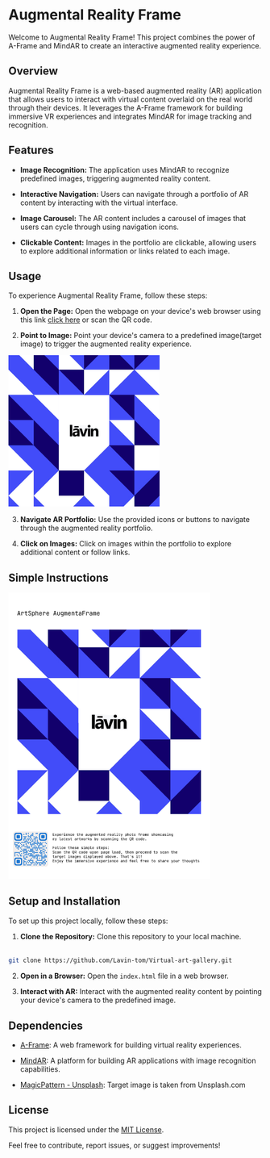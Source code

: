 
# Augmental Reality Frame

  

Welcome to Augmental Reality Frame! This project combines the power of A-Frame and MindAR to create an interactive augmented reality experience.

  

## Overview

  

Augmental Reality Frame is a web-based augmented reality (AR) application that allows users to interact with virtual content overlaid on the real world through their devices. It leverages the A-Frame framework for building immersive VR experiences and integrates MindAR for image tracking and recognition.

  

## Features

  

- **Image Recognition:** The application uses MindAR to recognize predefined images, triggering augmented reality content.

  

- **Interactive Navigation:** Users can navigate through a portfolio of AR content by interacting with the virtual interface.

  

- **Image Carousel:** The AR content includes a carousel of images that users can cycle through using navigation icons.

  

- **Clickable Content:** Images in the portfolio are clickable, allowing users to explore additional information or links related to each image.

  

## Usage

  

To experience Augmental Reality Frame, follow these steps:

  

1. **Open the Page:** Open the webpage on your device's web browser using this link [click here](https://lavin-tom.github.io/Virtual-art-gallery/) or scan the QR code.

  

2. **Point to Image:** Point your device's camera to a predefined image(target image) to trigger the augmented reality experience.

<img src="https://raw.githubusercontent.com/Lavin-tom/Virtual-art-gallery/main/assets/VR_target.jpg" alt="image" width="300"/>
  

3. **Navigate AR Portfolio:** Use the provided icons or buttons to navigate through the augmented reality portfolio.

  

4. **Click on Images:** Click on images within the portfolio to explore additional content or follow links.


## Simple Instructions
  
  <img src="https://raw.githubusercontent.com/Lavin-tom/Virtual-art-gallery/main/assets/VR_photo_frame.jpg" alt="image" width="400"/>

## Setup and Installation

  

To set up this project locally, follow these steps:

  

1. **Clone the Repository:** Clone this repository to your local machine.

  

```bash

git clone https://github.com/Lavin-tom/Virtual-art-gallery.git

```

  

2. **Open in a Browser:** Open the `index.html` file in a web browser.

  

3. **Interact with AR:** Interact with the augmented reality content by pointing your device's camera to the predefined image.

  

## Dependencies

  

- [A-Frame](https://aframe.io/): A web framework for building virtual reality experiences.

  

- [MindAR](https://github.com/hiukim/mind-ar-js): A platform for building AR applications with image recognition capabilities.

- [MagicPattern - Unsplash](https://unsplash.com/photos/blue-and-white-checkered-pattern-KfFmwa7m5VQ): Target image is taken from Unsplash.com

  

## License

  

This project is licensed under the [MIT License](LICENSE).

  

Feel free to contribute, report issues, or suggest improvements!
